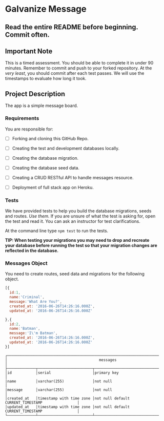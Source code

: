 # Galvanize Message


## Read the entire README before beginning. Commit often.


## Important Note

This is a timed assessment.  You should be able to complete it in under 90 minutes.  Remember to commit and push to your forked repository. At the _very least_, you should commit after each test passes. We will use the timestamps to evaluate how long it took.

## Project Description

The app is a simple message board.

### Requirements

You are responsible for:

- [ ] Forking and cloning this GitHub Repo.
- [ ] Creating the test and development databases locally.
- [ ] Creating the database migration.
- [ ] Creating the database seed data.
- [ ] Creating a CRUD RESTful API to handle messages resource.
- [ ] Deployment of full stack app on Heroku.


### Tests

We have provided tests to help you build the database migrations, seeds and routes.  *Use them.* If you are unsure of what the test is asking for, open the test and read it. You can ask an instructor for test clarifications.

At the command line type `npm test` to run the tests.

**TIP: When testing your migrations you may need to drop and recreate your database before running the test so that your migration changes are reflected in the database.**

### Messages Object

You need to create routes, seed data and migrations for the following object.

```javascript
[{
  id:1,
  name:'Criminal',
  message:'What Are You?',
  created_at: '2016-06-26T14:26:16.000Z',
  updated_at: '2016-06-26T14:26:16.000Z'

},{
  id:2,
  name:'Batman',
  message:'I\'m Batman',
  created_at: '2016-06-26T14:26:16.000Z',
  updated_at: '2016-06-26T14:26:16.000Z'
}]
```

```text
┌──────────────────────────────────────────────────────────────────────────────────────────┐
│                                          messages                                        │
├─────────────┬─────────────────────────┬──────────────────────────────────────────────────┤
│id           │serial                   │primary key                                       │
|name         │varchar(255)             │not null                                          │
|message      │varchar(255)             │not null                                          │
│created_at   │timestamp with time zone │not null default CURRENT_TIMESTAMP                │
│updated_at   │timestamp with time zone │not null default CURRENT_TIMESTAMP                │
└─────────────┴─────────────────────────┴──────────────────────────────────────────────────┘
```
